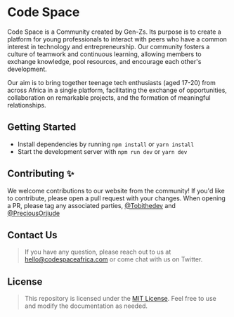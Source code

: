 # Code Space

Code Space is a Community created by Gen-Zs. Its purpose is to create a platform for young professionals to interact with peers who have a common interest in technology and entrepreneurship. Our community fosters a culture of teamwork and continuous learning, allowing members to exchange knowledge, pool resources, and encourage each other's development.

Our aim is to bring together teenage tech enthusiasts (aged 17-20) from across Africa in a single platform, facilitating the exchange of opportunities, collaboration on remarkable projects, and the formation of meaningful relationships.


## Getting Started
- Install dependencies by running <code>npm install</code> or <code>yarn install</code>
- Start the development server with <code>npm run dev</code> or <code>yarn dev</code>

## Contributing ✨

We welcome contributions to our website from the community! If you'd like to contribute, please open a pull request with your changes. When opening a PR, please tag any associated parties, [@Tobithedev](https://github.com/Tobithedev) and [@PreciousOrjiude](https://github.com/IndigoSoftwares21)


## Contact Us
> If you have any question, please reach out to us at hello@codespaceafrica.com or come chat with us on Twitter.

## License

> This repository is licensed under the [MIT License](https://opensource.org/license/mit/). Feel free to use and modify the documentation as needed.
